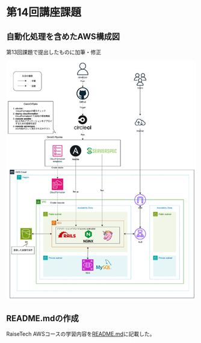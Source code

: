 # 第14回講座課題

## 自動化処理を含めたAWS構成図
第13回課題で提出したものに加筆・修正

![AWS構成図](./lecture14-images/lecture14-drawio.png)

## README.mdの作成
RaiseTech AWSコースの学習内容を[README.md](./README.md)に記載した。
